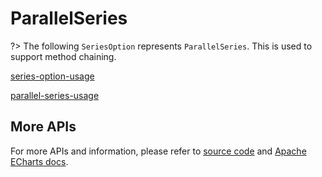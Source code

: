 # ParallelSeries

?> The following `SeriesOption` represents `ParallelSeries`. This is used to support method chaining. 

[series-option-usage](series-option-usage.md ':include')

[parallel-series-usage](parallel-series-usage.md ':include')

## More APIs

For more APIs and information, please refer to [source code](https://github.com/ECharts-Java/ECharts-Java/blob/master/src/main/java/org/icepear/echarts/charts/parallel/ParallelSeries.java) and [Apache ECharts docs](https://echarts.apache.org/en/option.html#series-parallel).

